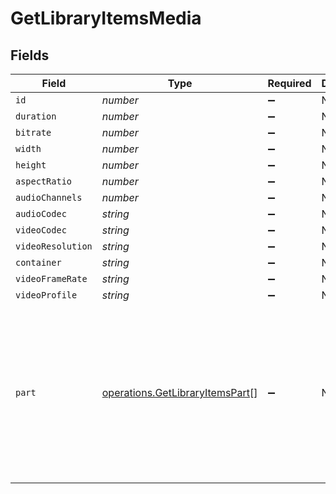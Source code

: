 # GetLibraryItemsMedia


## Fields

| Field                                                                                                                                                                                                                                                                                              | Type                                                                                                                                                                                                                                                                                               | Required                                                                                                                                                                                                                                                                                           | Description                                                                                                                                                                                                                                                                                        | Example                                                                                                                                                                                                                                                                                            |
| -------------------------------------------------------------------------------------------------------------------------------------------------------------------------------------------------------------------------------------------------------------------------------------------------- | -------------------------------------------------------------------------------------------------------------------------------------------------------------------------------------------------------------------------------------------------------------------------------------------------- | -------------------------------------------------------------------------------------------------------------------------------------------------------------------------------------------------------------------------------------------------------------------------------------------------- | -------------------------------------------------------------------------------------------------------------------------------------------------------------------------------------------------------------------------------------------------------------------------------------------------- | -------------------------------------------------------------------------------------------------------------------------------------------------------------------------------------------------------------------------------------------------------------------------------------------------- |
| `id`                                                                                                                                                                                                                                                                                               | *number*                                                                                                                                                                                                                                                                                           | :heavy_minus_sign:                                                                                                                                                                                                                                                                                 | N/A                                                                                                                                                                                                                                                                                                | 119534                                                                                                                                                                                                                                                                                             |
| `duration`                                                                                                                                                                                                                                                                                         | *number*                                                                                                                                                                                                                                                                                           | :heavy_minus_sign:                                                                                                                                                                                                                                                                                 | N/A                                                                                                                                                                                                                                                                                                | 11558112                                                                                                                                                                                                                                                                                           |
| `bitrate`                                                                                                                                                                                                                                                                                          | *number*                                                                                                                                                                                                                                                                                           | :heavy_minus_sign:                                                                                                                                                                                                                                                                                 | N/A                                                                                                                                                                                                                                                                                                | 25025                                                                                                                                                                                                                                                                                              |
| `width`                                                                                                                                                                                                                                                                                            | *number*                                                                                                                                                                                                                                                                                           | :heavy_minus_sign:                                                                                                                                                                                                                                                                                 | N/A                                                                                                                                                                                                                                                                                                | 3840                                                                                                                                                                                                                                                                                               |
| `height`                                                                                                                                                                                                                                                                                           | *number*                                                                                                                                                                                                                                                                                           | :heavy_minus_sign:                                                                                                                                                                                                                                                                                 | N/A                                                                                                                                                                                                                                                                                                | 2072                                                                                                                                                                                                                                                                                               |
| `aspectRatio`                                                                                                                                                                                                                                                                                      | *number*                                                                                                                                                                                                                                                                                           | :heavy_minus_sign:                                                                                                                                                                                                                                                                                 | N/A                                                                                                                                                                                                                                                                                                | 1.85                                                                                                                                                                                                                                                                                               |
| `audioChannels`                                                                                                                                                                                                                                                                                    | *number*                                                                                                                                                                                                                                                                                           | :heavy_minus_sign:                                                                                                                                                                                                                                                                                 | N/A                                                                                                                                                                                                                                                                                                | 6                                                                                                                                                                                                                                                                                                  |
| `audioCodec`                                                                                                                                                                                                                                                                                       | *string*                                                                                                                                                                                                                                                                                           | :heavy_minus_sign:                                                                                                                                                                                                                                                                                 | N/A                                                                                                                                                                                                                                                                                                | eac3                                                                                                                                                                                                                                                                                               |
| `videoCodec`                                                                                                                                                                                                                                                                                       | *string*                                                                                                                                                                                                                                                                                           | :heavy_minus_sign:                                                                                                                                                                                                                                                                                 | N/A                                                                                                                                                                                                                                                                                                | hevc                                                                                                                                                                                                                                                                                               |
| `videoResolution`                                                                                                                                                                                                                                                                                  | *string*                                                                                                                                                                                                                                                                                           | :heavy_minus_sign:                                                                                                                                                                                                                                                                                 | N/A                                                                                                                                                                                                                                                                                                | 4k                                                                                                                                                                                                                                                                                                 |
| `container`                                                                                                                                                                                                                                                                                        | *string*                                                                                                                                                                                                                                                                                           | :heavy_minus_sign:                                                                                                                                                                                                                                                                                 | N/A                                                                                                                                                                                                                                                                                                | mkv                                                                                                                                                                                                                                                                                                |
| `videoFrameRate`                                                                                                                                                                                                                                                                                   | *string*                                                                                                                                                                                                                                                                                           | :heavy_minus_sign:                                                                                                                                                                                                                                                                                 | N/A                                                                                                                                                                                                                                                                                                | 24p                                                                                                                                                                                                                                                                                                |
| `videoProfile`                                                                                                                                                                                                                                                                                     | *string*                                                                                                                                                                                                                                                                                           | :heavy_minus_sign:                                                                                                                                                                                                                                                                                 | N/A                                                                                                                                                                                                                                                                                                | main 10                                                                                                                                                                                                                                                                                            |
| `part`                                                                                                                                                                                                                                                                                             | [operations.GetLibraryItemsPart](../../models/operations/getlibraryitemspart.md)[]                                                                                                                                                                                                                 | :heavy_minus_sign:                                                                                                                                                                                                                                                                                 | N/A                                                                                                                                                                                                                                                                                                | [<br/>{<br/>"id": 119542,<br/>"key": "/library/parts/119542/1680457526/file.mkv",<br/>"duration": 11558112,<br/>"file": "/movies/Avatar The Way of Water (2022)/Avatar.The.Way.of.Water.2022.2160p.WEB-DL.DDP5.1.Atmos.DV.HDR10.HEVC-CMRG.mkv",<br/>"size": 36158371307,<br/>"container": "mkv",<br/>"videoProfile": "main 10"<br/>}<br/>] |